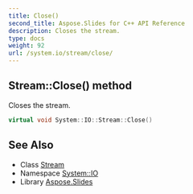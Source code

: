 ```yaml
---
title: Close()
second_title: Aspose.Slides for C++ API Reference
description: Closes the stream.
type: docs
weight: 92
url: /system.io/stream/close/
---
```

## Stream::Close() method


Closes the stream.

```cpp
virtual void System::IO::Stream::Close()
```

## See Also

* Class [Stream](../)
* Namespace [System::IO](../../)
* Library [Aspose.Slides](../../../)
